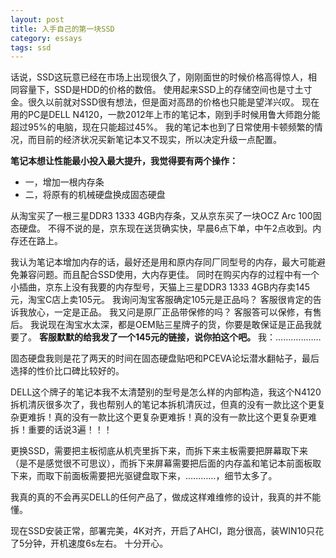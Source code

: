 ```yaml
---
layout: post
title: 入手自己的第一块SSD
category: essays
tags: ssd
---
```


话说，SSD这玩意已经在市场上出现很久了，刚刚面世的时候价格高得惊人，相同容量下，SSD是HDD的价格的数倍。
使用起来SSD上的存储空间也是寸土寸金。很久以前就对SSD很有想法，但是面对高昂的价格也只能是望洋兴叹。
现在用的PC是DELL N4120，一款2012年上市的笔记本，刚到手时候用鲁大师跑分能超过95%的电脑，现在只能超过45%。
我的笔记本也到了日常使用卡顿频繁的情况，而目前的经济状况买新笔记本又不现实，所以决定升级一点配置。

**笔记本想让性能最小投入最大提升，我觉得要有两个操作：**

 - 一，增加一根内存条
 - 二，将原有的机械硬盘换成固态硬盘

从淘宝买了一根三星DDR3 1333 4GB内存条，又从京东买了一块OCZ Arc 100固态硬盘。
不得不说的是，京东现在送货确实快，早晨6点下单，中午2点收到。内存还在路上。

我认为笔记本增加内存的话，最好还是用和原内存同厂同型号的内存，最大可能避免兼容问题。而且配合SSD使用，大内存更佳。
同时在购买内存的过程中有一个小插曲，京东上没有我要的内存型号，天猫上三星DDR3 1333 4GB内存卖145元，淘宝C店上卖105元。
我询问淘宝客服确定105元是正品吗？
客服很肯定的告诉我放心，一定是正品。
我又问是原厂正品带保修的吗？
客服答可以保修，有售后。
我说现在淘宝水太深，都是OEM贴三星牌子的货，你要是敢保证是正品我就要了。
**客服默默的给我发了一个145元的链接，说你拍这个吧。**
我：………………

固态硬盘我则是花了两天的时间在固态硬盘贴吧和PCEVA论坛潜水翻帖子，最后选择的性价比口碑比较好的。

DELL这个牌子的笔记本我不太清楚别的型号是怎么样的内部构造，我这个N4120拆机清灰很多次了，我也帮别人的笔记本拆机清灰过，但真的没有一款比这个更复杂更难拆！真的没有一款比这个更复杂更难拆！真的没有一款比这个更复杂更难拆！重要的话说3遍！！！

更换SSD，需要把主板彻底从机壳里拆下来，而拆下来主板需要把屏幕取下来（是不是感觉很不可思议），而拆下来屏幕需要把后面的内存盖和笔记本前面板取下来，而取下前面板需要把光驱键盘取下来，…………，细节太多了。

我真的真的不会再买DELL的任何产品了，做成这样难维修的设计，我真的并不能懂。

现在SSD安装正常，部署完美，4K对齐，开启了AHCI，跑分很高，装WIN10只花了5分钟，开机速度6s左右。
十分开心。